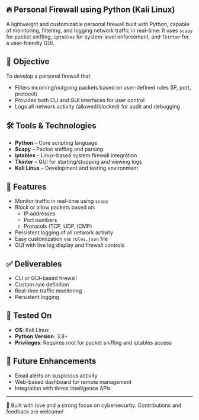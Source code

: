 ## 🔥 Personal Firewall using Python (Kali Linux)

A lightweight and customizable personal firewall built with Python, capable of monitoring, filtering, and logging network traffic in real-time. It uses `scapy` for packet sniffing, `iptables` for system-level enforcement, and `Tkinter` for a user-friendly GUI.

## 🎯 Objective

To develop a personal firewall that:
- Filters incoming/outgoing packets based on user-defined rules (IP, port, protocol)
- Provides both CLI and GUI interfaces for user control
- Logs all network activity (allowed/blocked) for audit and debugging

## 🛠 Tools & Technologies

- **Python** – Core scripting language
- **Scapy** – Packet sniffing and parsing
- **iptables** – Linux-based system firewall integration
- **Tkinter** – GUI for starting/stopping and viewing logs
- **Kali Linux** – Development and testing environment

## 🚀 Features

- Monitor traffic in real-time using `scapy`
- Block or allow packets based on:
  - IP addresses
  - Port numbers
  - Protocols (TCP, UDP, ICMP)
- Persistent logging of all network activity
- Easy customization via `rules.json` file
- GUI with live log display and firewall controls


## ✅ Deliverables

-  CLI or GUI-based firewall
-  Custom rule definition
-  Real-time traffic monitoring
-  Persistent logging

## 🧪 Tested On

- **OS**: Kali Linux
- **Python Version**: 3.8+
- **Privileges**: Requires root for packet sniffing and iptables access

## 📎 Future Enhancements

- Email alerts on suspicious activity
- Web-based dashboard for remote management
- Integration with threat intelligence APIs

---

🔐 Built with love and a strong focus on cybersecurity. Contributions and feedback are welcome!


